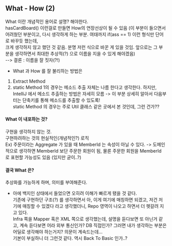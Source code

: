 ## What - How (2)
What 이란 개념적인 용어로 설명? 해야한다.  
hasCardBoard() 이런걸로 만들면 How의 연장선상이 될 수 있음 (이 부분이 들으면서 어려웠던 부분이고, 다시 생각하게 하는 부분. 여태까지 if(ass == 1) 이런 형식만 단어로 바꾸듯 했는데,  
크게 생각하지 않고 했던 것 같음. 분명 저런 식으로 바꾼 게 있을 것임. 앞으로는 그 부분을 생각하면서 최대한 추상적(?) 으로 이름을 지을 수 있게 해야겠음)  
--> 결론 : 이름을 잘 짓자(?!)  

- What 과 How 를 잘 불리하는 방법은 
1. Extract Method
2. static Method
1의 경우는 메소드 추출 자체는 나름 한다고 생각한다. 하지만, IntelliJ 에서 메소드 추출하는 방법은 자세히 모름 -> 이 부분 상세히 알아서 다음부터는 단축키를 통해 메소드를 추출할 수 있도록!  
static Method 의 경우는 주로 Util 클래스 같은 곳에서 본 것인데, 그런 건가??  

#### What 이 내포하는 것?
구현을 생각하지 않는 것.  
구현하려하는 것의 현실적인(개념적인?) 로직  
Ex) 주문이라는 Aggregate 가 있을 때 MemberId 는 속성이 아닐 수 있다. -> 도메인적으로 생각하면 MemberId 보단 주문한 회원이 됨, 물론 주문한 회원을 MemberId 로 표현할 가능성도 있음 (있지만 굳이..?)

#### 결국 What 은?
추상화를 가능하게 하며, 의미를 부여해준다.  

* 아에 백지인 상태에서 들었으면 오히려 이해가 빠르게 됐을 것 같다.  
기존에 구현하던 구조(?) 를 생각하면서 아, 이게 여기에 매칭하면 되겠고, 저건 저기에 매칭할 수 있겠다 라고 생각했더니, Repo 영역이 나오고 하면서 더 헷갈려 지고 있다.   
Infra 쪽을 Mapper 혹은 XML 쪽으로 생각했는데, 설명을 듣다보면 또 아닌거 같고, 계속 듣다보면 어라 외부 통신인가? DB 직접인가? 그러면 내가 생각하는 부분은 어딜로 생각해야 하는거지? 의문이 계속드는데...   
기본이 부실하니 더 그런것 같다. 역시 Back To Basic 인가..?
